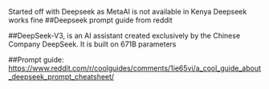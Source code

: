 
Started off with Deepseek as MetaAI is not available in Kenya
Deepseek works fine
##Deepseek prompt guide from reddit

##DeepSeek-V3, is an AI assistant created exclusively by the Chinese Company DeepSeek. It is built on 671B parameters

##Prompt guide: https://www.reddit.com/r/coolguides/comments/1ie65vi/a_cool_guide_about_deepseek_prompt_cheatsheet/